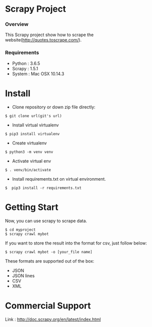 # Scrapy Project

### Overview
This Scrapy project show how to scrape the website(http://quotes.toscrape.com/).

### Requirements
* Python : 3.6.5
* Scrapy : 1.5.1
* System : Mac OSX 10.14.3


# Install
* Clone repository or down zip file directly:
````
$ git clone url(git's url)
````
* Install virtual virtualenv
````
$ pip3 install virtualenv
````
* Create virtualenv
````
$ python3 -m venv venv
````
* Activate virtual env
````
$ . venv/bin/activate
````
* Install requirements.txt on virtual environment.
````
$  pip3 install -r requirements.txt
````

# Getting Start
Now, you can use scrapy to scrape data.
````
$ cd myproject
$ scrapy crawl mybot
````
If you want to store the result into the format for csv, just follow below:
````
$ scrapy crawl mybot -o [your_file name]
````
These formats are supported out of the box: 
* JSON
* JSON lines
* CSV
* XML

# Commercial Support
Link : http://doc.scrapy.org/en/latest/index.html

